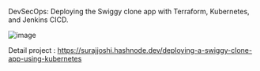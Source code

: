 DevSecOps: Deploying the Swiggy clone app with Terraform, Kubernetes, and Jenkins CICD.

![image](https://github.com/surajpjoshi/Swiggy-clone/assets/47292337/9c25df9d-7c12-4dc0-9dc5-3c8807afa5db)

Detail project : https://surajjoshi.hashnode.dev/deploying-a-swiggy-clone-app-using-kubernetes

